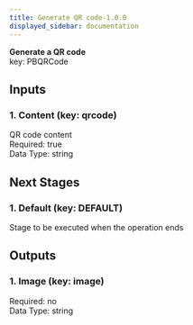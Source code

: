 ```yaml
---  
title: Generate QR code-1.0.0  
displayed_sidebar: documentation  
---  
```

**Generate a QR code**  
key: PBQRCode  
  
## Inputs  
### 1. Content (key: qrcode)  
QR code content  
Required: true  
Data Type: string   
## Next Stages  
### 1. Default (key: DEFAULT)  
Stage to be executed when the operation ends  
## Outputs  
### 1. Image (key: image)  
  
Required: no  
Data Type: string 

